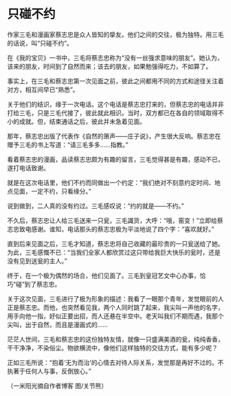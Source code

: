 # 只碰不约

作家三毛和漫画家蔡志忠是众人皆知的挚友。他们之间的交往，极为独特。用三毛的话说，叫“只碰不约”。 

在《我的宝贝》一书中，三毛将蔡志忠称为“没有一丝强求意味的朋友”。她认为，该来的朋友，时间到了自然而来；该去的朋友，如果勉强得吃力，不如算了。 

事实上，在三毛和蔡志忠第一次见面之前，彼此之间都用不同的方式和途径关注着对方，相互间早已“熟悉”。 

关于他们的结识，缘于一次电话。这个电话是蔡志忠打来的，但蔡志忠的电话并非打给三毛，只是三毛代接了，彼此就此相识。当时，双方都已在各自的领域取得不小的成就。但，结束通话之后，彼此并未急着见面。 

那年，蔡志忠出版了代表作《自然的箫声——庄子说》，产生很大反响。蔡志忠在赠予三毛的书上写道：“请三毛多多……指教。” 

看着蔡志忠的漫画，品读蔡志忠颇为有趣的留言，三毛觉得甚是有趣，感动不已，遂打电话致谢。 

就是在这次电话里，他们不约而同做出一个约定：“我们绝对不刻意约定时间、地点见面，一定不约，只看缘分。” 

说到做到，二人真的没有约过。三毛感叹说：“约的就是——不约。” 

不久后，蔡志忠让人给三毛送来一只瓮，三毛識货，大呼：“哦，窑变！”立即给蔡志忠致电感谢。谁知，电话那头的蔡志忠极为平淡地说了四个字：“喜欢就好。” 

直到后来见面之后，三毛才知道，蔡志忠将自己收藏的最珍贵的一只瓮送给了她。为此，三毛感慨不已：“当我们全家人都欣赏过这只带给我巨大快乐的瓮时，还是没有见到送瓮的主人。” 

终于，在一个极为偶然的场合，他们见面了。三毛到皇冠艺文中心办事，恰巧“碰”到了蔡志忠。 

关于这次见面，三毛进行了极为形象的描述：我看了一眼那个青年，发觉眼前的人正是蔡志忠。而他，也突然看见我，两个人同时跳了起来，我尖叫一声他的名字，用手向他一指，好似正要出招，而人还悬在半空中。老天叫我们不期而遇，我那个尖叫，出于自然，而且是漫画式的…… 

茫茫人世间，三毛和蔡志忠的这份独特友情，就像一只盛满美酒的瓮，纯纯香香，干干净净，不染俗尘。物欲横流中，像他们这样独特的交往方式，能有多少呢？ 

正如三毛所说：“抱着‘无为而治’的心情去对待人际关系，发觉那是再好不过的。不执著于任何人与事，反倒放心。” 

（一米阳光摘自作者博客 图/关节熊）